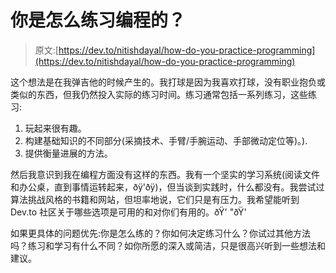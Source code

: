 # 你是怎么练习编程的？

> 原文:[https://dev.to/nitishdayal/how-do-you-practice-programming](https://dev.to/nitishdayal/how-do-you-practice-programming)

这个想法是在我弹吉他的时候产生的。我打球是因为我喜欢打球，没有职业抱负或类似的东西，但我仍然投入实际的练习时间。练习通常包括一系列练习，这些练习:

1.  玩起来很有趣。
2.  构建基础知识的不同部分(采摘技术、手臂/手腕运动、手部微动定位等)。).
3.  提供衡量进展的方法。

然后我意识到我在编程方面没有这样的东西。我有一个坚实的学习系统(阅读文件和办公桌，直到事情运转起来，ðÿ'ðÿ)，但当谈到实践时，什么都没有。我尝试过算法挑战风格的书籍和网站，但坦率地说，它们只是有压力。我希望能听到 Dev.to 社区关于哪些选项是可用的和对你们有用的。ðŸ' "ðŸ'

如果更具体的问题优先:你是怎么练的？你如何决定练习什么？你试过其他方法吗？练习和学习有什么不同？如你所愿的深入或简洁，只是很高兴听到一些想法和建议。